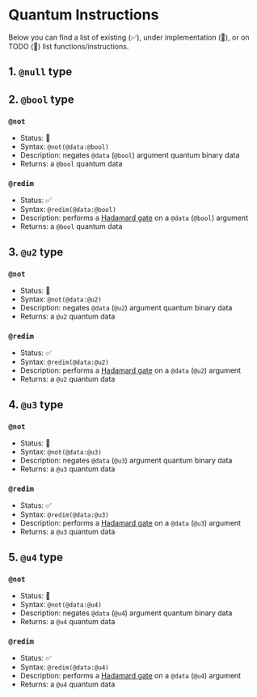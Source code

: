 # Quantum Instructions

Below you can find a list of existing (:white_check_mark:), under implementation (:construction:), or on TODO (:memo:) list functions/instructions.


## 1. `@null` type


## 2. `@bool` type


### `@not`

- Status: :construction: 
- Syntax: `@not(@data:@bool)`
- Description: negates `@data` (`@bool`) argument quantum binary data
- Returns: a `@bool` quantum data


### `@redim`

- Status: :white_check_mark:
- Syntax: `@redim(@data:@bool)`
- Description: performs a [Hadamard gate](https://www.quantum-inspire.com/kbase/hadamard/) on a `@data` (`@bool`) argument
- Returns: a `@bool` quantum data


## 3. `@u2` type

### `@not`

- Status: :construction: 
- Syntax: `@not(@data:@u2)`
- Description: negates `@data` (`@u2`) argument quantum binary data
- Returns: a `@u2` quantum data


### `@redim`

- Status: :white_check_mark:
- Syntax: `@redim(@data:@u2)`
- Description: performs a [Hadamard gate](https://www.quantum-inspire.com/kbase/hadamard/) on a `@data` (`@u2`) argument
- Returns: a `@u2` quantum data


## 4. `@u3` type

### `@not`

- Status: :construction: 
- Syntax: `@not(@data:@u3)`
- Description: negates `@data` (`@u3`) argument quantum binary data
- Returns: a `@u3` quantum data


### `@redim`

- Status: :white_check_mark:
- Syntax: `@redim(@data:@u3)`
- Description: performs a [Hadamard gate](https://www.quantum-inspire.com/kbase/hadamard/) on a `@data` (`@u3`) argument
- Returns: a `@u3` quantum data


## 5. `@u4` type

### `@not`

- Status: :construction: 
- Syntax: `@not(@data:@u4)`
- Description: negates `@data` (`@u4`) argument quantum binary data
- Returns: a `@u4` quantum data


### `@redim`

- Status: :white_check_mark:
- Syntax: `@redim(@data:@u4)`
- Description: performs a [Hadamard gate](https://www.quantum-inspire.com/kbase/hadamard/) on a `@data` (`@u4`) argument
- Returns: a `@u4` quantum data
